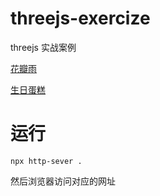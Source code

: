 # threejs-exercize

threejs 实战案例


[花瓣雨](./flower-rain)

[生日蛋糕](./birthday-cake)

# 运行

```
npx http-sever .
```

然后浏览器访问对应的网址

